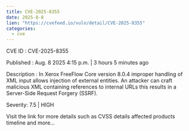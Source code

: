 ```yaml
--- 
title: CVE-2025-8355
date: 2025-8-8
lien: "https://cvefeed.io/vuln/detail/CVE-2025-8355"
categories:
  - cve
---
```


CVE ID : CVE-2025-8355

Published :  Aug. 8
2025
4:15 p.m. | 3 hours
5 minutes ago

Description : In Xerox FreeFlow Core version 8.0.4
improper handling of XML input allows injection of external entities. An attacker can craft malicious XML containing references to internal URLs
this results in a Server-Side Request Forgery (SSRF).

Severity: 7.5 | HIGH

Visit the link for more details
such as CVSS details
affected products
timeline
and more...
